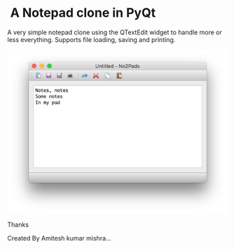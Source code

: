 #  A Notepad clone in PyQt

A very simple notepad clone using the QTextEdit widget to handle more or less
everything. Supports file loading, saving and printing.

![No2Pads](screenshot-notepad.jpg)

Thanks

Created By Amitesh kumar mishra...